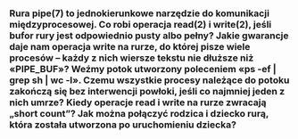 ### Rura pipe(7) to jednokierunkowe narzędzie do komunikacji międzyprocesowej. Co robi operacja read(2) i write(2), jeśli bufor rury jest odpowiednio pusty albo pełny? Jakie gwarancje daje nam operacja write na rurze, do której pisze wiele procesów – każdy z nich wiersze tekstu nie dłuższe niż «PIPE_BUF»? Weźmy potok utworzony poleceniem «ps -ef | grep sh | wc -l». Czemu wszystkie procesy należące do potoku zakończą się bez interwencji powłoki, jeśli co najmniej jeden z nich umrze? Kiedy operacje read i write na rurze zwracają „short count”? Jak można połączyć rodzica i dziecko rurą, która została utworzona po uruchomieniu dziecka?